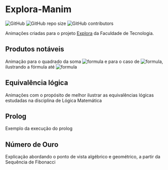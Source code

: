 # Explora-Manim
![GitHub](https://img.shields.io/github/license/Anakin86708/Explora-Manim) ![GitHub repo size](https://img.shields.io/github/repo-size/Anakin86708/Explora-Manim) ![GitHub contributors](https://img.shields.io/github/contributors/Anakin86708/Explora-Manim)

Animações criadas para o projeto [Explora](https://wordpress.ft.unicamp.br/explora/) da Faculdade de Tecnologia. 

## Produtos notáveis
Animação para o quadrado da soma ![formula](https://render.githubusercontent.com/render/math?math=(a%2Bb)^{2}) e para o caso de ![formula](https://render.githubusercontent.com/render/math?math=(a%2Bb)(a-b)), ilustrando a fórmula até ![formula](https://render.githubusercontent.com/render/math?math={a}^{2}-{b}^{2})

## Equivalência lógica
Animações com o propósito de melhor ilustrar as equivalências lógicas estudadas na disciplina de Lógica Matemática

## Prolog
Exemplo da execução do prolog

## Número de Ouro
Explicação abordando o ponto de vista algébrico e geométrico, a partir da Sequência de Fibonacci
